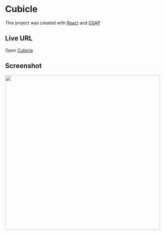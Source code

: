 # Cubicle

This project was created with [React](https://github.com/facebook/create-react-app) and [GSAP](https://greensock.com/docs)

## Live URL 
Open [Cubicle](https://cubicle-app.netlify.app/)

## Screenshot
<img src="Cubicle/src/assets/images/landingPage.jpg"  width="500">

